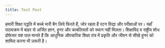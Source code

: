 ```yaml
---
title: Test Post
---
```

हमारी शिक्षा पद्धति में बच्चे भारी बैग लिये फिरते हैं, जोर रहता हैं रटन विद्या और परीक्षाओं पर। यहाँ पाठ्यक्रम में बाहर से अर्जित ज्ञान, हुनर और काबलियतों को स्थान नहीं मिलता। शिक्षाविद व राष्ट्रीय शोध प्रोफेसर यश पाल मानते हैं कि आधुनिक औपचारिक शिक्षा तंत्र में प्रकृति और जीवन से सीखे हुनर को शामिल करना भी ज़रूरी है।

